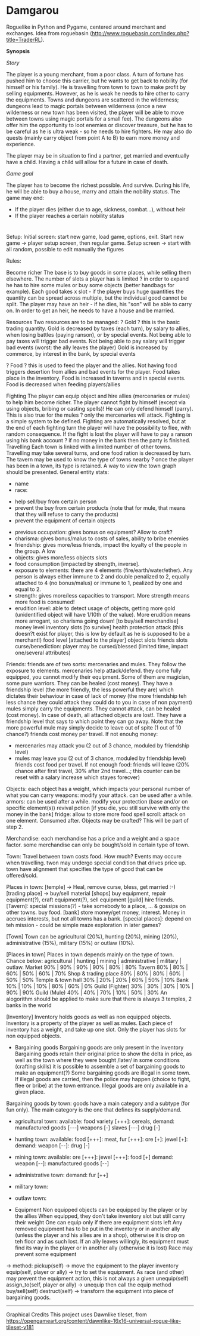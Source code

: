 # Damgarou
Roguelike in Python and Pygame, centered around merchant and exchanges.
Idea from roguebasin (http://www.roguebasin.com/index.php?title=TraderRL).

**Synopsis**

_Story_

The player is a young merchant, from a poor class. A turn of fortune has pushed him to choose this carrier, but he wants to get back to nobility (for himself or his family). 
He is travelling from town to town to make profit by selling equipments. However, as he is weak he needs to hire other to carry the equipments.
Towns and dungeons are scattered in the wilderness; dungeons lead to magic portals between wilderness (once a new wilderness or new town has been visited, the player will be able to move between towns using magic portals for a small fee).
The dungeons also offer him the opportunity to loot enemies or discover treasure, but he has to be careful as he is ultra weak - so he needs to hire fighters.
He may also do quests (mainly carry object from point A to B) to earn more money and experience.

The player may be in situation to find a partner, get married and eventually have a child. Having a child will allow for a future in case of death.

_Game goal_

The player has to become the richest possible. And survive. During his life, he will be able to buy a house, marry and attain the nobility status.
The game may end:
* If the player dies (either due to age, sickness, combat...), without heir
* If the player reaches a certain nobility status

#
Setup:
Initial screen: start new game, load game, options, exit.
Start new game -> player setup screen, then regular game.
Setup screen -> start with all random, possible to edit manually the figures

Rules:

Become richer
The base is to buy goods in some places, while selling them elsewhere. The number of slots a player has is limited ? in order to expand he has to hire some mules or buy some objects (better handbags for example). Each good takes x slot - if the player buys huge quantities the quantity can be spread across multiple, but the individual good cannot be split.
The player may have an heir - if he dies, his "son" will be able to carry on. In order to get an heir, he needs to have a house and be married.

Resources
Two resources are to be managed:
?       Gold ? this is the basic trading quantity. Gold is decreased by taxes (each turn), by salary to allies, when losing battles (paying ranson), or by special events. Not being able to pay taxes will trigger bad events. Not being able to pay salary will trigger bad events (worst: the ally leaves the player)
Gold is increased by commerce, by interest in the bank, by special events

?       Food ? this is used to feed the player and the allies. Not having food triggers desertion from allies and bad events for the player. Food takes place in the inventory.
Food is increased in taverns and in special events. Food is decreased when feeding players/allies

Fighting
The player can equip object and hire allies (mercenaries or mules) to help him become richer. The player cannot fight by himself (except via using objects, bribing or casting spells)! He can only defend himself (parry). This is also true for the mules ? only the mercenaries will attack.
Fighting is a simple system to be defined. Fighting are automatically resolved, but at the end of each fighting turn the player will have the possibility to flee, with random consequence. If the fight is lost the player will have to pay a ranson using his bank account ? if no money in the bank then the party is finished.
Travelling
Each town is linked with a limited number of other towns. Travelling may take several turns, and one food ration is decreased by turn. The tavern may be used to know the type of towns nearby ? once the player has been in a town, its type is retained.
A way to view the town graph should be presented.
General entity stats:
* name
* race:
- help sell/buy from certain person
- prevent the buy from certain products (note that for mule, that means that they will refuse to carry the products)
- prevent the equipment of certain objects
* previous occupation: gives bonus on equipment? Allow to craft?
* charisma: gives bonus/malus to costs of sales, ability to bribe enemies
* friendship: gives more/less friends, impact the loyalty of the people in the group. A low
* objects: gives more/less objects slots
* food consumption [impacted by strength, inverse].
* exposure to elements: there are 4 elements (fire/earth/water/ether). Any person is always either immune to 2 and double penalized to 2, equally attached to 4 (no bonus/malus) or immune to 1, pealized by one and equal to 2.
* strength: gives more/less capacities to transport. More strength means more food is consumed!
* erudition level: able to detect usage of objects, getting more gold (unidentified object will have 1/10th of the value). More erudition means more arrogant, so charisma going down!
 [to buy/sell merchandise]
money level
inventory slots
[to survive]
health
protection
attack (this doesn?t exist for player, this is low by default as he is supposed to be a merchant!)
food level
[attached to the player]
object slots
friends slots
curse/benediction: player may be cursed/blessed (limited time, impact one/several attributes)

Friends:
friends are of two sorts: mercenaries and mules. They follow the exposure to elements.
mercenaries help attack/defend. they come fully equipped, you cannot modify their equipment. Some of them are magician, some pure warriors. They can be healed (cost money). They have a friendship level (the more friendly, the less powerful they are) which dictates their behaviour in case of lack of money (the more friendship teh less chance they could attack they could do to you in case of non payment)
mules simply carry the equipments. They cannot attack, can be healed (cost money). In case of death, all attached objects are lost!. They have a friendship level that says to which point they can go away. Note that the more powerful mule may simply decide to leave out of spite (1 out of 10 chance?)
friends cost money per travel. If not enouhg money:
- mercenaries may attack you (2 out of 3 chance, moduled by friendship level)
- mules may leave you (2 out of 3 chance, moduled by friendship level)
friends cost food per travel. If not enough food: friends will leave (20% chance after first travel, 30% after 2nd travel...; this counter can be reset with a salary increase which stayes forecver)

Objects:
each object has a weight, which impacts your personal number of what you can carry
weapons: modify your attack. can be used after a while.
armors: can be used after a while. modify your protection (base and/or on specific element(s))
revival potion [if you die, you still survive with only the money in the bank]
fridge: allow to store more food
spell scroll: attack on one element. Consumed after.
Objects may be crafted? This will be part of step 2.

Merchandise:
each merchandise has a price and a weight and a space factor.
some merchandise can only be bought/sold in certain type of town.

Town:
Travel between town costs food. How much?
Events may occure when travelling.
twon may undergo special condition that drives price up.
town have alignment that specifies the type of good that can be offered/sold.

Places in town:
[temple] -> Heal, remove curse, bless, get married :-)
[trading place] -> buy/sell material
[shops] buy equipment, repair equipment(?), craft equipment(?), sell equipment
[guild] hire friends.
[Tavern]: special missions(?) - take somebody to a place, ... & gossips on other towns. buy food.
[bank] store money/get money, interest. Money in accrues interests, but not all towns has a bank.
[special places]: depend on teh mission - could be simple maze exploration in later games?

[Town]
Town can be agricultural (20%), hunting  (20%), mining (20%), administrative (15%), military (15%) or outlaw (10%).

[Places in town]
Places in town depends mainly on the type of town. Chance below:
                  agricultural      | hunting         | mining          | administrative | military        | outlaw.
Market               90%              | 90%             | 90%             | 90%             | 80%            | 80%
Tavern               80%              | 80%             | 60%             | 50%             | 60%            | 70%
Shop & trading place 80%              | 80%             | 80%             | 60%             | 50%            | 50%
Temple & town hall   30%              | 20%             | 20%             | 60%             | 50%            | 10%
Bank                 10%              | 10%             | 10%             | 80%             | 60%            |  0%
Guild (Fighter)      30%              | 30%             | 30%             | 10%             | 90%            | 90%
Guild (Mule)         40%              | 40%             | 70%             | 10%             | 50%            | 30%
An alogorithm should be applied to make sure that there is always 3 temples, 2 banks in the world

[Inventory]
Inventory holds goods as well as non equipped objects. Inventory is a property of the player as well as mules.
Each piece of inventory has a weight, and take up one slot. Only the player has slots for non equipped objects.

* Bargaining goods
Bargaining goods are only present in the inventory
Bargaining goods retain their original price to show the delta in price, as well as the town where they were bought
/later/ in some conditions (crafting skills) it is possible to assemble a set of bargaining goods to make an equipment(?)
Some bargaining goods are illegal in some town. If illegal goods are carried, then the police may happen (choice to fight, flee or bribe) at the town entrance. Illegal goods are only available in a given place.

Bargaining goods by town:
goods have a main category and a subtype (for fun only). The main category is the one that defines its supply/demand.
- agricultural town:
available:
food variety [+++]: cereals,
demand:
manufactured goods [---]
weapons [-]
slaves [---]
drug [-]

- hunting town:
available:
food [+++]: meat,
fur [+++]:
ore [+]:
jewel [+]:
demand:
weapon [--]:
drug [-]

- mining town:
available:
ore [+++]:
jewel [+++]:
food [+]
demand:
weapon [--]:
manufactured goods [--]

- administrative town:
demand:
fur [++]

- military town:

- outlaw town:

* Equipment
Non equipped objects can be equipped by the player or by the allies
When equipped, they don't take inventory slot but still carry their weight
One can equip only if there are equipment slots left
Any removed equipment has to be put in the inventory or in another ally (unless the player and his allies are in a shop), otherwise it is drop on teh floor and as such lost.
If an ally leaves willingly, its equipment must find its way in the player or in another ally (otherwise it is lost)
Race may prevent some equipment

-> method:
pickup(self) -> move the equipment to the player inventory
equip(self, player or ally) -> try to set the equipment. As race (and other) may prevent the equipment action, this is not always a given
unequip(self)
assign_to(self, player or ally) -> unequip then call the equip method
buy/sell(self)
destruct(self) -> transform the equipment into piece of bargaining goods.


****
Graphical Credits
This project uses Dawnlike tileset, from https://opengameart.org/content/dawnlike-16x16-universal-rogue-like-tileset-v181
